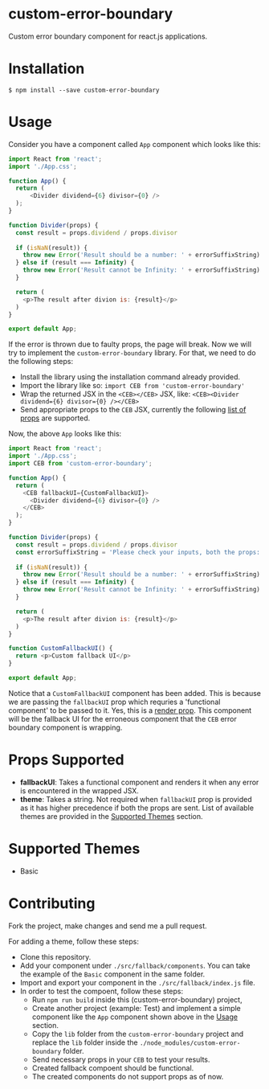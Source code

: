 # custom-error-boundary

Custom error boundary component for react.js applications.

# Installation

```$ npm install --save custom-error-boundary```

# Usage
Consider you have a component called ```App``` component which looks like this:

```js
import React from 'react';
import './App.css';

function App() {
  return (
      <Divider dividend={6} divisor={0} />
  );
}

function Divider(props) {
  const result = props.dividend / props.divisor
  
  if (isNaN(result)) {
    throw new Error('Result should be a number: ' + errorSuffixString)
  } else if (result === Infinity) {
    throw new Error('Result cannot be Infinity: ' + errorSuffixString)
  }

  return (
    <p>The result after divion is: {result}</p>
  )
}

export default App;
```

If the error is thrown due to faulty props, the page will break. Now we will try to implement the ```custom-error-boundary``` library. For that, we need to do the following steps:

- Install the library using the installation command already provided.
- Import the library like so: ```import CEB from 'custom-error-boundary'```
- Wrap the returned JSX in the ```<CEB></CEB>``` JSX, like: ```<CEB><Divider dividend={6} divisor={0} /></CEB>```
- Send appropriate props to the ```CEB``` JSX, currently the following [list of props](#props-supported) are supported.

Now, the above ```App``` looks like this:

```js
import React from 'react';
import './App.css';
import CEB from 'custom-error-boundary';

function App() {
  return (
    <CEB fallbackUI={CustomFallbackUI}>
      <Divider dividend={6} divisor={0} />
    </CEB>
  );
}

function Divider(props) {
  const result = props.dividend / props.divisor
  const errorSuffixString = 'Please check your inputs, both the props: dividend and divisor should be sent and make sure the divisor is not 0.'
  
  if (isNaN(result)) {
    throw new Error('Result should be a number: ' + errorSuffixString)
  } else if (result === Infinity) {
    throw new Error('Result cannot be Infinity: ' + errorSuffixString)
  }

  return (
    <p>The result after divion is: {result}</p>
  )
}

function CustomFallbackUI() {
  return <p>Custom fallback UI</p>
}

export default App;
```

Notice that a ```CustomFallbackUI``` component has been added. This is because we are passing the ```fallbackUI``` prop which requries a 'functional component' to be passed to it. Yes, this is a [render prop](https://reactjs.org/docs/render-props.html). This component will be the fallback UI for the erroneous component that the ```CEB``` error boundary component is wrapping.

# Props Supported
- **fallbackUI**: Takes a functional component and renders it when any error is encountered in the wrapped JSX.
- **theme**: Takes a string. Not required when ```fallbackUI``` prop is provided as it has higher precedence if both the props are sent. List of available themes are provided in the [Supported Themes](#supported-themes) section.

# Supported Themes
- Basic

# Contributing
Fork the project, make changes and send me a pull request.

For adding a theme, follow these steps:
- Clone this repository.
- Add your component under ```./src/fallback/components```. You can take the example of the ```Basic``` component in the same folder.
- Import and export your component in the ```./src/fallback/index.js``` file.
- In order to test the compoent, follow these steps:
  - Run ```npm run build``` inside this (custom-error-boundary) project,
  - Create another project (example: Test) and implement a simple component like the ```App``` component shown above in the [Usage](#usage) section.
  - Copy the ```lib``` folder from the ```custom-error-boundary``` project and replace the ```lib``` folder inside the ```./node_modules/custom-error-boundary``` folder.
  - Send necessary props in your ```CEB``` to test your results.
  - Created fallback compoent should be functional.
  - The created components do not support props as of now.
